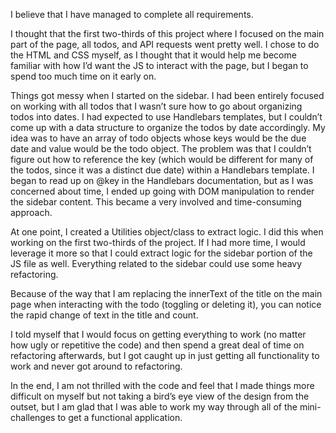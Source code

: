 I believe that I have managed to complete all requirements.

I thought that the first two-thirds of this project where I focused on the main part of the page, all todos, and API requests went pretty well. I chose to do the HTML and CSS myself, as I thought that it would help me become familiar with how I’d want the JS to interact with the page, but I began to spend too much time on it early on.

Things got messy when I started on the sidebar. I had been entirely focused on working with all todos that I wasn’t sure how to go about organizing todos into dates. I had expected to use Handlebars templates, but I couldn’t come up with a data structure to organize the todos by date accordingly. My idea was to have an array of todo objects whose keys would be the due date and value would be the todo object. The problem was that I couldn’t figure out how to reference the key (which would be different for many of the todos, since it was a distinct due date) within a Handlebars template. I began to read up on @key in the Handlebars documentation, but as I was concerned about time, I ended up going with DOM manipulation to render the sidebar content. This became a very involved and time-consuming approach.

At one point, I created a Utilities object/class to extract logic. I did this when working on the first two-thirds of the project. If I had more time, I would leverage it more so that I could extract logic for the sidebar portion of the JS file as well. Everything related to the sidebar could use some heavy refactoring.

Because of the way that I am replacing the innerText of the title on the main page when interacting with the todo (toggling or deleting it), you can notice the rapid change of text in the title and count.

I told myself that I would focus on getting everything to work (no matter how ugly or repetitive the code) and then spend a great deal of time on refactoring afterwards, but I got caught up in just getting all functionality to work and never got around to refactoring.

In the end, I am not thrilled with the code and feel that I made things more difficult on myself but not taking a bird’s eye view of the design from the outset, but I am glad that I was able to work my way through all of the mini-challenges to get a functional application.
